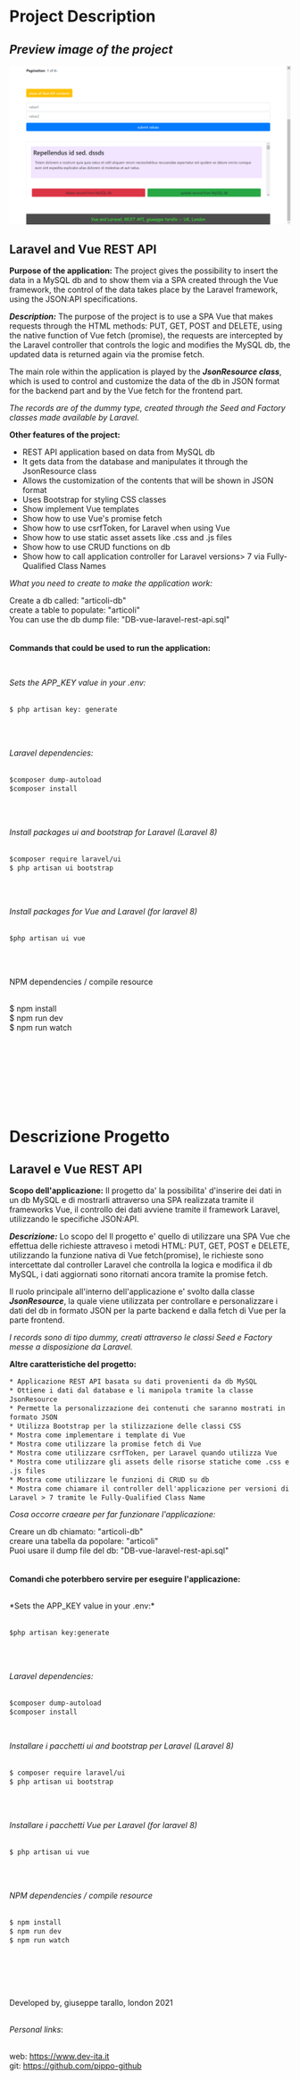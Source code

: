 # Project Description


## *Preview image of the project*


![project image not present](screenShot/restApiVueLaravel.png)

Laravel and Vue  REST API 
--------------------------------

**Purpose of the application:** The project gives the possibility to insert the data in a MySQL db and to show them via a SPA created through the Vue framework, the control of the data takes place by the Laravel framework, using the JSON:API specifications.

***Description:*** The purpose of the project is to use a SPA Vue that makes requests through the HTML methods: PUT, GET, POST and DELETE, using the native function of Vue fetch (promise), the requests are intercepted by the Laravel controller that controls the logic and modifies the MySQL db, the updated data is returned again via the promise fetch.

The main role within the application is played by the ***JsonResource class***, which is used to control and customize the data of the db in JSON format for the backend part and by the Vue fetch for the frontend part.


*The records are of the dummy type, created through the Seed and Factory classes made available by Laravel.*

**Other features of the project:**

* REST API application based on data from MySQL db
* It gets data from the database and manipulates it through the JsonResource class
* Allows the customization of the contents that will be shown in JSON format
* Uses Bootstrap for styling CSS classes
* Show implement Vue templates
* Show how to use Vue's promise fetch
* Show how to use csrfToken, for Laravel when using Vue
* Show how to use static asset assets like .css and .js files
* Show how to use CRUD functions on db
* Show how to call application controller for Laravel versions> 7 via Fully-Qualified Class Names



*What you need to create to make the application work:*

Create a db called: "articoli-db"<br/>
create a table to populate: "articoli" <br/>
You can use the db dump file: "DB-vue-laravel-rest-api.sql"
<br/>
<br/>
<br/>
**Commands that could be used to run the application:**

<br/>

*Sets the APP_KEY value in your .env:* <br/> <br/>

```
$ php artisan key: generate 
```
<br/> 
<br/>


*Laravel dependencies:* <br/> <br/>
```
$composer dump-autoload 
$composer install 
```
<br/>
<br/>

*Install packages ui and bootstrap for Laravel (Laravel 8)*<br/><br/>
```
$composer require laravel/ui
$ php artisan ui bootstrap
```
<br/><br/>

*Install packages for Vue and Laravel (for laravel 8)<br/><br/>*

```
$php artisan ui vue
```
<br/><br/>

NPM dependencies / compile resource<br/><br/>

$ npm install<br/>
$ npm run dev<br/>
$ npm run watch<br/>

<br/> <br/>





<br />
<br />
<br />
<br />



# Descrizione Progetto

Laravel e Vue REST API 
-------------------------------

**Scopo dell'applicazione:** Il progetto da' la possibilita' d'inserire dei dati in un db MySQL e di mostrarli attraverso una SPA realizzata tramite il frameworks Vue, il controllo dei dati avviene tramite il framework Laravel, utilizzando le specifiche JSON:API.

***Descrizione:*** Lo scopo del Il progetto e' quello di utilizzare una SPA Vue che effettua delle richieste attraveso i metodi HTML: PUT, GET, POST e DELETE, utilizzando la funzione nativa di Vue fetch(promise), le richieste sono intercettate dal controller Laravel che controlla la logica e modifica il db MySQL, i dati aggiornati sono ritornati ancora tramite la promise fetch.

Il ruolo principale all'interno dell'applicazione e' svolto dalla classe ***JsonResource***, la quale viene utilizzata per controllare e personalizzare  i dati del db in formato JSON per la parte backend e dalla fetch di Vue per la parte frontend.


*I records sono di tipo dummy, creati attraverso le classi Seed e Factory messe a disposizione da Laravel.*


**Altre caratteristiche del progetto:**

	* Applicazione REST API basata su dati provenienti da db MySQL
	* Ottiene i dati dal database e li manipola tramite la classe JsonResource
	* Permette la personalizzazione dei contenuti che saranno mostrati in formato JSON
	* Utilizza Bootstrap per la stilizzazione delle classi CSS
	* Mostra come implementare i template di Vue
	* Mostra come utilizzare la promise fetch di Vue
	* Mostra come utilizzare csrfToken, per Laravel quando utilizza Vue
	* Mostra come utilizzare gli assets delle risorse statiche come .css e .js files
	* Mostra come utilizzare le funzioni di CRUD su db
	* Mostra come chiamare il controller dell'applicazione per versioni di Laravel > 7 tramite le Fully-Qualified Class Name



*Cosa occorre craeare per far funzionare l'applicazione:*

Creare un db chiamato: "articoli-db"<br/>
creare una tabella da popolare: "articoli"<br/>
Puoi usare il dump file del db: "DB-vue-laravel-rest-api.sql" 
<br/>
<br/>
<br/>
**Comandi che poterbbero servire per eseguire l'applicazione:**

<br/>
*Sets the APP_KEY value in your .env:*
<br/><br/>

```
$php artisan key:generate 
```
<br/><br/>


*Laravel dependencies:*<br/><br/>
```
$composer dump-autoload
$composer install
```
<br/>



*Installare i pacchetti ui and bootstrap per Laravel (Laravel 8)*<br/><br/>
```
$ composer require laravel/ui 
$ php artisan ui bootstrap
```
<br/><br/>

*Installare i pacchetti  Vue per Laravel (for laravel 8)*<br/><br/>
```
$ php artisan ui vue
```

<br/><br/>

*NPM dependencies / compile resource*<br/><br/>
```
$ npm install 
$ npm run dev
$ npm run watch
```

<br/><br/><br/><br/>



Developed by, giuseppe tarallo, london 2021
<br/><br/>

*Personal links*:
<br/><br/>

web: https://www.dev-ita.it <br/>
git: https://github.com/pippo-github
